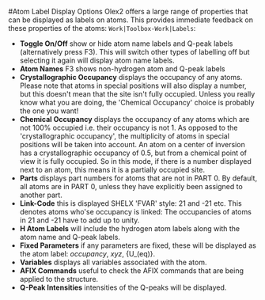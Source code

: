 #Atom Label Display Options
Olex2 offers a large range of properties that can be displayed as labels on atoms. This provides immediate feedback on these properties of the atoms: `Work|Toolbox-Work|Labels`:

- **Toggle On/Off**  show or hide atom name labels and Q-peak labels (alternatively press F3). This will switch other types of labelling off but selecting it again will display atom name labels.
- **Atom Names**  F3 shows non-hydrogen atom and Q-peak labels
- **Crystallographic Occupancy** displays the occupancy of any atoms. Please note that atoms in special positions will also display a number, but this doesn't mean that the site isn't fully occupied. Unless you really know what you are doing, the 'Chemical Occupancy' choice is probably the one you want!
- **Chemical Occupancy**  displays the occupancy of any atoms which are not 100% occupied i.e. their occupancy is not 1. As opposed to the 'crystallographic occupancy', the multiplicity of atoms in special positions will be taken into account. An atom on a center of inversion has a crystallographic occupancy of 0.5, but from a chemical point of view it is fully occupied. So in this mode, if there is a number displayed next to an atom, this means it is a partially occupied site.
- **Parts**  displays part numbers for atoms that are not in PART 0. By default, all atoms are in PART 0, unless they have explicitly been assigned to another part.
- **Link-Code**  this is displayed SHELX 'FVAR' style: 21 and -21 etc. This denotes atoms who'se occupancy is linked: The occupancies of atoms in 21 and -21 have to add up to unity.
- **H Atom Labels**  will include the hydrogen atom labels along with the atom name and Q-peak labels.
- **Fixed Parameters**  if any parameters are fixed, these will be displayed as the atom label: _occupancy_, _xyz_, {U_(eq)}.
- **Variables**  displays all variables associated with the atom.
- **AFIX Commands**  useful to check the AFIX commands that are being applied to the structure.
- **Q-Peak Intensities**  intensities of the Q-peaks will be displayed.
